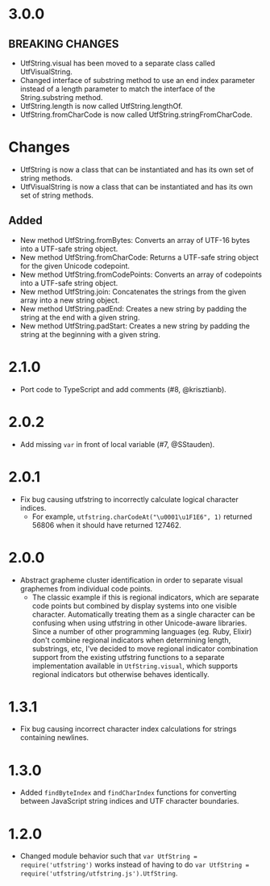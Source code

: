 # 3.0.0
## BREAKING CHANGES
* UtfString.visual has been moved to a separate class called UtfVisualString.
* Changed interface of substring method to use an end index parameter instead of a length parameter to match the interface of the String.substring method.
* UtfString.length is now called UtfString.lengthOf.
* UtfString.fromCharCode is now called UtfString.stringFromCharCode.

# Changes
* UtfString is now a class that can be instantiated and has its own set of string methods.
* UtfVisualString is now a class that can be instantiated and has its own set of string methods.

## Added
* New method UtfString.fromBytes: Converts an array of UTF-16 bytes into a UTF-safe string object.
* New method UtfString.fromCharCode: Returns a UTF-safe string object for the given Unicode codepoint.
* New method UtfString.fromCodePoints: Converts an array of codepoints into a UTF-safe string object.
* New method UtfString.join: Concatenates the strings from the given array into a new string object.
* New method UtfString.padEnd: Creates a new string by padding the string at the end with a given string.
* New method UtfString.padStart: Creates a new string by padding the string at the beginning with a given string.

# 2.1.0
* Port code to TypeScript and add comments (#8, @krisztianb).

# 2.0.2
* Add missing `var` in front of local variable (#7, @SStauden).

# 2.0.1
* Fix bug causing utfstring to incorrectly calculate logical character indices.
  - For example, `utfstring.charCodeAt("\u0001\u1F1E6", 1)` returned 56806 when it should have returned 127462.

# 2.0.0
* Abstract grapheme cluster identification in order to separate visual graphemes from individual code points.
  - The classic example if this is regional indicators, which are separate code points but combined by display systems into one visible character. Automatically treating them as a single character can be confusing when using utfstring in other Unicode-aware libraries. Since a number of other programming languages (eg. Ruby, Elixir) don't combine regional indicators when determining length, substrings, etc, I've decided to move regional indicator combination support from the existing utfstring functions to a separate implementation available in `UtfString.visual`, which supports regional indicators but otherwise behaves identically.

# 1.3.1
* Fix bug causing incorrect character index calculations for strings containing newlines.

# 1.3.0
* Added `findByteIndex` and `findCharIndex` functions for converting between JavaScript string indices and UTF character boundaries.

# 1.2.0
* Changed module behavior such that `var UtfString = require('utfstring')` works instead of having to do `var UtfString = require('utfstring/utfstring.js').UtfString`.

